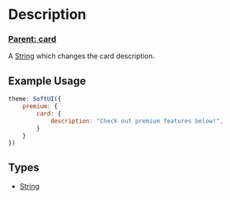 # Description
### **[Parent: card](/docs/premium/card/)**

A [String](https://developer.mozilla.org/en-US/docs/Web/JavaScript/Reference/Global_Objects/String) which changes the card description.

## Example Usage
```js
theme: SoftUI({
    premium: {
        card: {
            description: "Check out premium features below!",
        }
    }
})
```

## Types
- [String](https://developer.mozilla.org/en-US/docs/Web/JavaScript/Reference/Global_Objects/String)